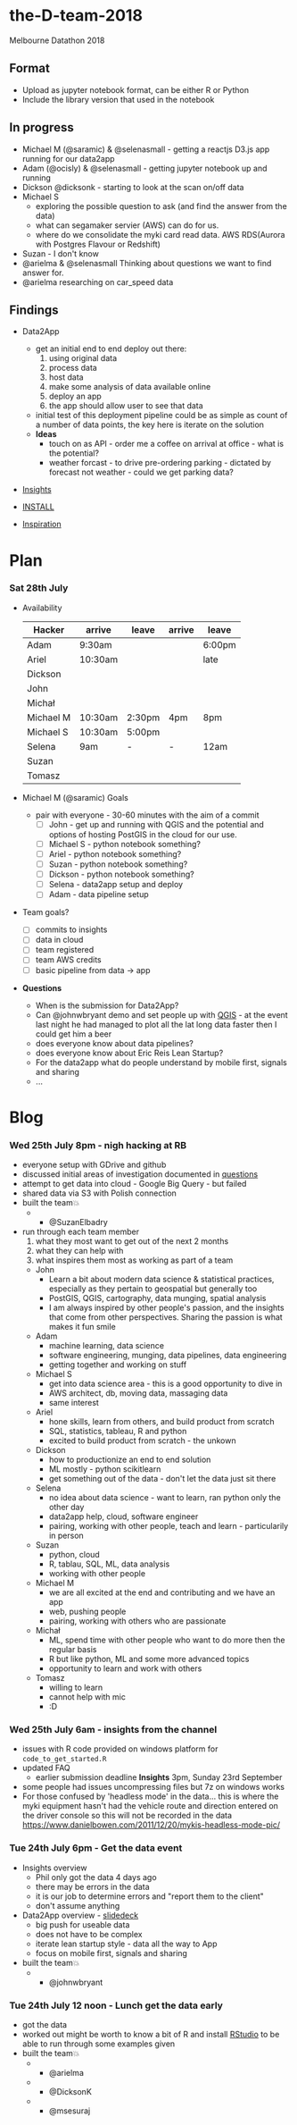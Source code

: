 # the-D-team-2018

Melbourne Datathon 2018

## Format

  - Upload as jupyter notebook format, can be either R or Python
  - Include the library version that used in the notebook

## In progress

  - Michael M (@saramic) & @selenasmall - getting a reactjs D3.js app running
    for our data2app
  - Adam (@ocisly) & @selenasmall - getting jupyter notebook up and running
  - Dickson @dicksonk - starting to look at the scan on/off data
  - Michael S
    - exploring the possible question to ask (and find the answer from the data)
    - what can segamaker servier (AWS) can do for us.
    - where do we consolidate the myki card read data. AWS RDS(Aurora with
      Postgres Flavour or Redshift)
  - Suzan - I don't know
  - @arielma & @selenasmall Thinking about questions we want to find answer
    for.
  - @arielma researching on car_speed data

## Findings

- Data2App
  - get an initial end to end deploy out there:
    1. using original data
    1. process data
    1. host data
    1. make some analysis of data available online
    1. deploy an app
    1. the app should allow user to see that data
  - initial test of this deployment pipeline could be as simple as count of a
    number of data points, the key here is iterate on the solution
  * **Ideas**
    * touch on as API - order me a coffee on arrival at office - what is the potential?
    * weather forcast - to drive pre-ordering parking - dictated by forecast
      not weather - could we get parking data?

- [Insights](insights/README.md)
- [INSTALL](INSTALL.md)
- [Inspiration](inspiration.md)

# Plan

### Sat 28th July

* Availability

  | Hacker    | arrive | leave  | arrive | leave |
  | --------- | ------ | ------ | ------ | ----- |
  | Adam      |  9:30am|        |        | 6:00pm|
  | Ariel     | 10:30am|        |        |  late |
  | Dickson   |        |        |        |       |
  | John      |        |        |        |       |
  | Michał    |        |        |        |       |
  | Michael M | 10:30am| 2:30pm |    4pm |   8pm |
  | Michael S | 10:30am| 5:00pm |        |       |
  | Selena    |    9am |   -    |    -   |  12am |
  | Suzan     |        |        |        |       |
  | Tomasz    |        |        |        |       |

* Michael M (@saramic) Goals
  * pair with everyone - 30-60 minutes with the aim of a commit
    - [ ] John - get up and running with QGIS and the potential and options of
      hosting PostGIS in the cloud for our use.
    - [ ] Michael S - python notebook something?
    - [ ] Ariel - python notebook something?
    - [ ] Suzan - python notebook something?
    - [ ] Dickson - python notebook something?
    - [ ] Selena - data2app setup and deploy
    - [ ] Adam - data pipeline setup

* Team goals?
  - [ ] commits to insights
  - [ ] data in cloud
  - [ ] team registered
  - [ ] team AWS credits
  - [ ] basic pipeline from data -> app

* **Questions**
  * When is the submission for Data2App?
  * Can @johnwbryant demo and set people up with
    [QGIS](https://www.qgis.org/en/site/) - at the event last night he had
    managed to plot all the lat long data faster then I could get him a beer
  * does everyone know about data pipelines?
  * does everyone know about Eric Reis Lean Startup?
  * For the data2app what do people understand by mobile first, signals and sharing
  * ...

# Blog

### Wed 25th July 8pm - nigh hacking at RB
  * everyone setup with GDrive and github
  * discussed initial areas of investigation documented in [questions](insights/#questions)
  * attempt to get data into cloud - Google Big Query - but failed
  * shared data via S3 with Polish connection
  * built the team💥
    - + @SuzanElbadry
  * run through each team member
    1. what they most want to get out of the next 2 months
    1. what they can help with
    1. what inspires them most as working as part of a team
    * John
      - Learn a bit about modern data science & statistical practices,
        especially as they pertain to geospatial but generally too
      - PostGIS, QGIS, cartography, data munging, spatial analysis
      - I am always inspired by other people's passion, and the insights that
        come from other perspectives. Sharing the passion is what makes it fun
        smile
    * Adam
      - machine learning, data science
      - software engineering, munging, data pipelines, data engineering
      - getting together and working on stuff
    * Michael S
      - get into data science area - this is a good opportunity to dive in
      - AWS architect, db, moving data, massaging data
      - same interest
    * Ariel
      - hone skills, learn from others, and build product from scratch
      - SQL, statistics, tableau, R and python
      - excited to build product from scratch - the unkown
    * Dickson
      - how to productionize an end to end solution
      - ML mostly - python scikitlearn
      - get something out of the data - don't let the data just sit there
    * Selena
      - no idea about data science - want to learn, ran python only the other day
      - data2app help, cloud, software engineer
      - pairing, working with other people, teach and learn - particularily in person
    * Suzan
      - python, cloud
      - R, tablau, SQL, ML, data analysis
      - working with other people
    * Michael M
      - we are all excited at the end and contributing and we have an app
      - web, pushing people
      - pairing, working with others who are passionate
    * Michał
      - ML, spend time with other people who want to do more then the regular basis
      - R but like python, ML and some more advanced topics
      - opportunity to learn and work with others
    * Tomasz
      - willing to learn
      - cannot help with mic
      - :D

### Wed 25th July 6am - insights from the channel

  - issues with R code provided on windows platform for `code_to_get_started.R`
  - updated FAQ
    - earlier submission deadline **Insights** 3pm, Sunday 23rd September
  - some people had issues uncompressing files but 7z on windows works
  - For those confused by 'headless mode' in the data... this is where the myki
    equipment hasn't had the vehicle route and direction entered on the driver
    console so this will not be recorded in the data
    https://www.danielbowen.com/2011/12/20/mykis-headless-mode-pic/

### Tue 24th July 6pm - Get the data event

  - Insights overview
    - Phil only got the data 4 days ago
    - there may be errors in the data
    - it is our job to determine errors and "report them to the client"
    - don't assume anything
  - Data2App overview - [slidedeck](https://tinyurl.com/yazta5fs)
    - big push for useable data
    - does not have to be complex
    - iterate lean startup style - data all the way to App
    - focus on mobile first, signals and sharing
  - built the team💥
    - + @johnwbryant

### Tue 24th July 12 noon - Lunch get the data early

  - got the data
  - worked out might be worth to know a bit of R and install [RStudio](https://www.rstudio.com/) to be able to run through some examples given
  - built the team💥
    - + @arielma
    - + @DicksonK
    - + @msesuraj
